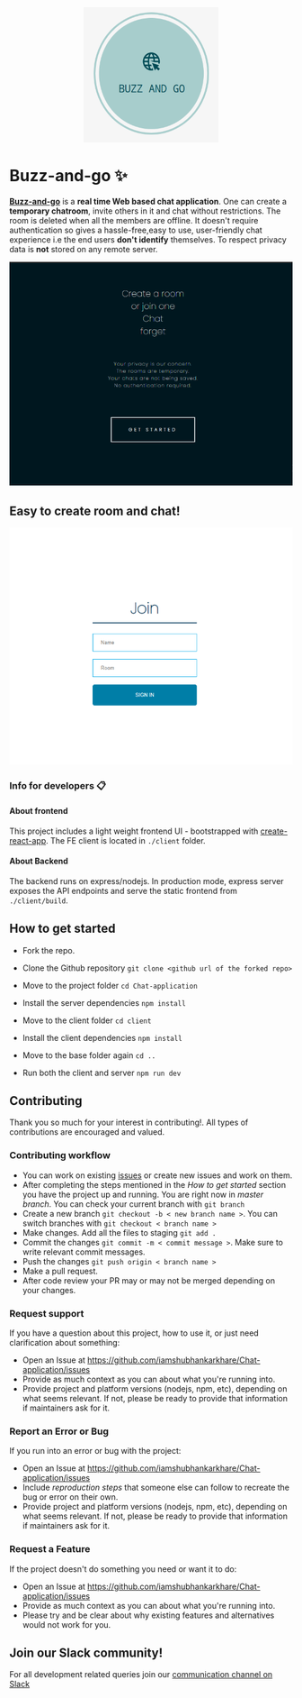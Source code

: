 <p align="center">
    <img src="client/src/components/Images/4.PNG" width="240" height="240" />
</p>

Buzz-and-go :sparkles:
============

[**Buzz-and-go**](https://buzz-and-go.herokuapp.com/) is a **real time Web based chat application**. One can create a **temporary chatroom**, invite others in it and chat without restrictions. The room is deleted when all the members are offline. It doesn't require authentication so gives a hassle-free,easy to use, user-friendly chat experience i.e  the end users  **don't identify**  themselves. To respect privacy data is  **not**  stored on any remote server.

<p align="center">
    <img src="client/src/components/Images/1.PNG" />
</p>

## Easy to create room and chat!
<p align="center">
    <img src="client/src/components/Images/2.PNG"/>
</p>


### Info for developers :clipboard:
#### About frontend
This project includes a light weight frontend UI - bootstrapped with  [create-react-app](https://reactjs.org/docs/create-a-new-react-app.html). The FE client is located in  `./client`  folder.  
#### About Backend
The backend runs on express/nodejs. In production mode, express server exposes the API endpoints and serve the static frontend from  `./client/build`.
## How to get started

 -  Fork the repo.
 - Clone the Github repository 
 `git clone <github url of the forked repo>`
 - Move to the project folder 
 `cd Chat-application`
 
 - Install the server dependencies `npm install`
 - Move to the client folder `cd client`
 - Install the client dependencies `npm install`
 - Move to the base folder again `cd ..`
 - Run both the client and server `npm run dev`
 
## Contributing
Thank you so much for your interest in contributing!. All types of contributions are encouraged and valued.
### Contributing workflow
- You can work on existing [issues](https://github.com/iamshubhankarkhare/Chat-application/issues) or create new issues and work on them.
 - After completing the steps mentioned in the *How to get started* section you have the project up and running. You are right now in *master branch*. You can check your current branch with `git branch` 
 - Create a new branch `git checkout -b < new branch name >`. You can switch branches with `git checkout < branch name >` 
 - Make changes. Add all the files to staging `git add .`
 - Commit the changes `git commit -m < commit message >`. Make sure to write relevant commit messages.
 - Push the changes  `git push origin < branch name >`
 - Make a pull request.
 - After code review your PR may or may not be merged depending on your changes.
 
### Request support
If you have a question about this project, how to use it, or just need clarification about something:
 - Open an Issue at https://github.com/iamshubhankarkhare/Chat-application/issues
 -   Provide as much context as you can about what you're running into.
 -  Provide project and platform versions (nodejs, npm, etc), depending on what seems relevant. If not, please be ready to provide that information if maintainers ask for it.
 
 ###  Report an Error or Bug
 If you run into an error or bug with the project:

-   Open an Issue at  https://github.com/iamshubhankarkhare/Chat-application/issues
-   Include  _reproduction steps_  that someone else can follow to recreate the bug or error on their own.
-   Provide project and platform versions (nodejs, npm, etc), depending on what seems relevant. If not, please be ready to provide that information if maintainers ask for it.

### Request a Feature
If the project doesn't do something you need or want it to do:

-   Open an Issue at  https://github.com/iamshubhankarkhare/Chat-application/issues
-   Provide as much context as you can about what you're running into.
-   Please try and be clear about why existing features and alternatives would not work for you.

## Join our Slack community!
For all development related queries join our [communication channel on Slack](https://join.slack.com/t/buzz-and-godevelopers/shared_invite/zt-jkjlcyxe-LH0EyNhz6~s~O8fweNiT1Q) 
